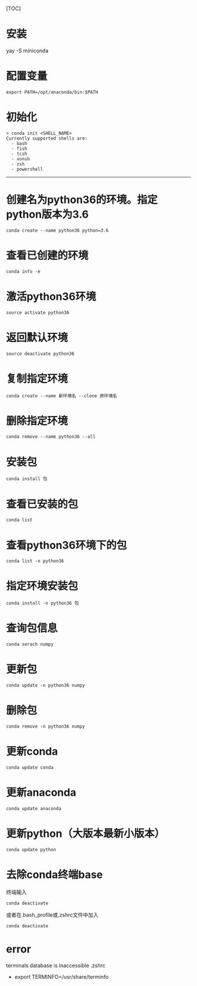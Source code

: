 [TOC]

# 安装
yay -S miniconda

# 配置变量
```
export PATH=/opt/anaconda/bin:$PATH
```

# 初始化
```
> conda init <SHELL_NAME>
Currently supported shells are:
  - bash
  - fish
  - tcsh
  - xonsh
  - zsh
  - powershell
```

---


# 创建名为python36的环境。指定python版本为3.6
```
conda create --name python36 python=3.6
```

# 查看已创建的环境
```
conda info -e
```

# 激活python36环境
```
source activate python36
```

# 返回默认环境
```
source deactivate python36
```

# 复制指定环境
```
conda create --name 新环境名 --clone 原环境名
```

# 删除指定环境
```
conda remove --name python36 --all
```

# 安装包
```
conda install 包
```

# 查看已安装的包
```
conda list
```

# 查看python36环境下的包
```
conda list -n python36
```

# 指定环境安装包
```
conda install -n python36 包
```

# 查询包信息
```
conda serach numpy
```

# 更新包
```
conda update -n python36 numpy
```

# 删除包
```
conda remove -n python36 numpy
```

# 更新conda
```
conda update conda
```

# 更新anaconda
```
conda update anaconda
```

# 更新python（大版本最新小版本）
```
conda update python
```

# 去除conda终端base
终端输入
```
conda deactivate
```
或者在.bash_profile或.zshrc文件中加入
```
conda deactivate
```


# error
terminals database is inaccessible
.zshrc
+ export TERMINFO=/usr/share/terminfo
